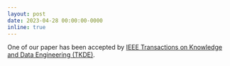 ```yaml
---
layout: post
date: 2023-04-28 00:00:00-0000
inline: true
---
```

One of our paper has been accepted by  [IEEE Transactions on Knowledge and Data Engineering (TKDE)](https://ieeexplore.ieee.org/xpl/RecentIssue.jsp?punumber=69).
